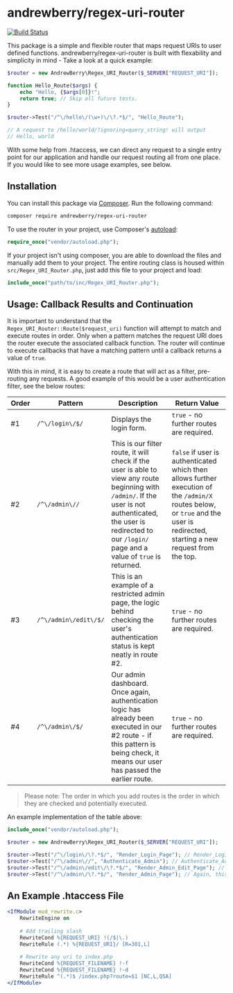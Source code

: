 # andrewberry/regex-uri-router
[![Build Status](https://travis-ci.org/AndrewBerry/regex-uri-router.svg?branch=master)](https://travis-ci.org/AndrewBerry/regex-uri-router)

This package is a simple and flexible router that maps request URIs to user defined functions. andrewberry/regex-uri-router is built with flexability and simplicity in mind - Take a look at a quick example:

```php
$router = new AndrewBerry\Regex_URI_Router($_SERVER["REQUEST_URI"]);

function Hello_Route($args) {
    echo "Hello, {$args[0]}!";
    return true; // Skip all future tests.
}

$router->Test("/^\/hello\/(\w+)\/\?.*$/", "Hello_Route");

// A request to /hello/world/?ignoring=query_string! will output
// Hello, world
```

With some help from .htaccess, we can direct any request to a single entry point for our application and handle our request routing all from one place. If you would like to see more usage examples, see below.

## Installation

You can install this package via [Composer](https://getcomposer.org/). Run the following command:
```bash
composer require andrewberry/regex-uri-router
```

To use the router in your project, use Composer's [autoload](https://getcomposer.org/doc/00-intro.md#autoloading):
```php
require_once("vendor/autoload.php");
```

If your project isn't using composer, you are able to download the files and manually add them to your project. The entire routing class is housed within `src/Regex_URI_Router.php`, just add this file to your project and load:
```php
include_once("path/to/inc/Regex_URI_Router.php");
```

## Usage: Callback Results and Continuation

It is important to understand that the `Regex_URI_Router::Route($request_uri)` function will attempt to match and execute routes in order. Only when a pattern matches the request URI does the router execute the associated callback function. The router will continue to execute callbacks that have a matching pattern until a callback returns a value of `true`.

With this in mind, it is easy to create a route that will act as a filter, pre-routing any requests. A good example of this would be a user authentication filter, see the below routes:

Order|Pattern|Description|Return Value
---|---|---|---
#1|`/^\/login\/$/`|Displays the login form.|`true` - no further routes are required.
#2|`/^\/admin\//`|This is our filter route, it will check if the user is able to view any route beginning with `/admin/`. If the user is not authenticated, the user is redirected to our `/login/` page and a value of `true` is returned.|`false` if user is authenticated which then allows further execution of the `/admin/X` routes below, or `true` and the user is redirected, starting a new request from the top.
#3|`/^\/admin\/edit\/$/`|This is an example of a restricted admin page, the logic behind checking the user's authentication status is kept neatly in route #2.|`true` - no further routes are required.
#4|`/^\/admin\/$/`|Our admin dashboard. Once again, authentication logic has already been executed in our #2 route - if this pattern is being check, it means our user has passed the earlier route.|`true` - no further routes are required.

> Please note: The order in which you add routes is the order in which they are checked and potentially executed.

An example implementation of the table above:
```php
include_once("vendor/autoload.php");

$router = new AndrewBerry\Regex_URI_Router($_SERVER["REQUEST_URI"]);

$router->Test("/^\/login\/\?.*$/", "Render_Login_Page"); // Render_Login_Page returns true;
$router->Test("/^\/admin\//", "Authenticate_Admin"); // Authenticate_Admin redirects to /login/ if not authenticated and returns true or returns false if the user is authenticated (which allows execution of further /admin/* routes).
$router->Test("/^\/admin\/edit\/\?.*$/", "Render_Admin_Edit_Page"); // This route is only checked IF the user is authenticated and false is returned from the "Authenticate_Admin" route. This route returns true.
$router->Test("/^\/admin\/\?.*$/", "Render_Admin_Page"); // Again, this route is only checked IF the user is authenticated and false is returned from the "Authenticate_Admin" route. This route returns true.

```

## An Example .htaccess File
```apache
<IfModule mod_rewrite.c>
    RewriteEngine on
    
    # Add trailing slash
    RewriteCond %{REQUEST_URI} !(/$|\.) 
    RewriteRule (.*) %{REQUEST_URI}/ [R=301,L]
    
    # Rewrite any uri to index.php
    RewriteCond %{REQUEST_FILENAME} !-f
    RewriteCond %{REQUEST_FILENAME} !-d
    RewriteRule ^(.*)$ /index.php?route=$1 [NC,L,QSA]
</IfModule>
```
